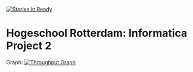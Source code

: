 [![Stories in Ready](https://badge.waffle.io/Wiejeben/HR-Project-2.png?label=ready&title=Ready)](https://waffle.io/Wiejeben/HR-Project-2)
# Hogeschool Rotterdam: Informatica Project 2

Graph:
[![Throughput Graph](https://graphs.waffle.io/Wiejeben/HR-Project-2/throughput.svg)](https://waffle.io/Wiejeben/HR-Project-2/metrics)
